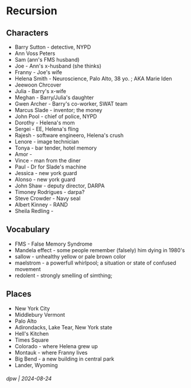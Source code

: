# Recursion

## Characters

* Barry Sutton - detective, NYPD
* Ann Voss Peters
* Sam (ann's FMS husband)
* Joe - Ann's x-husband (she thinks)
* Franny - Joe's wife
* Helena Smith - Neuroscience, Palo Alto, 38 yo. ; AKA Marie Iden
* Jeewoon Chrcover
* Julia - Barry's x-wife
* Meghan - Barry/Julia's daughter 
* Gwen Archer - Barry's co-worker, SWAT team
* Marcus Slade - inventor; the money
* John Pool - chief of police, NYPD
* Dorothy - Helena's mom
* Sergei - EE, Helena's fling
* Rajesh - software engineero, Helena's crush
* Lenore - image technician
* Tonya - bar tender, hotel memory
* Amor - 
* Vince - man from the diner
* Paul - Dr for Slade's machine
* Jessica - new york guard
* Alonso - new york guard
* John Shaw - deputy director, DARPA
* Timoney Rodrigues - darpa?
* Steve Crowder - Navy seal
* Albert Kinney - RAND
* Sheila Redling - 

## Vocabulary

* FMS - False Memory Syndrome
* Mandela effect - some people remember (falsely) him dying in 1980's
* sallow - unhealthy yellow or pale brown color
* maelstrom - a powerfull whirlpool; a situation or state of confused movement
* redolent - strongly smelling of simthing; 

## Places

* New York City
* Middlebury Vermont
* Palo Alto
* Adirondacks, Lake Tear, New York state
* Hell's Kitchen
* Times Square
* Colorado - where Helena grew up
* Montauk - where Franny lives
* Big Bend - a new building in central park
* Lander, Wyoming

###### dpw | 2024-08-24
